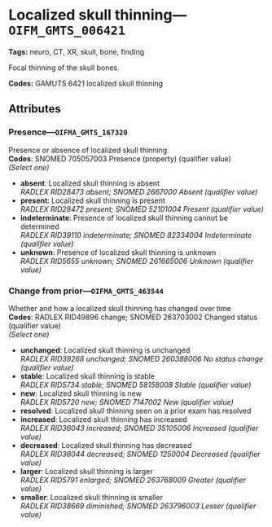# Localized skull thinning—`OIFM_GMTS_006421`

**Tags:** neuro, CT, XR, skull, bone, finding

Focal thinning of the skull bones.

**Codes:** GAMUTS 6421 localized skull thinning

## Attributes

### Presence—`OIFMA_GMTS_167320`

Presence or absence of localized skull thinning  
**Codes**: SNOMED 705057003 Presence (property) (qualifier value)  
*(Select one)*

- **absent**: Localized skull thinning is absent  
_RADLEX RID28473 absent; SNOMED 2667000 Absent (qualifier value)_
- **present**: Localized skull thinning is present  
_RADLEX RID28472 present; SNOMED 52101004 Present (qualifier value)_
- **indeterminate**: Presence of localized skull thinning cannot be determined  
_RADLEX RID39110 indeterminate; SNOMED 82334004 Indeterminate (qualifier value)_
- **unknown**: Presence of localized skull thinning is unknown  
_RADLEX RID5655 unknown; SNOMED 261665006 Unknown (qualifier value)_

### Change from prior—`OIFMA_GMTS_463544`

Whether and how a localized skull thinning has changed over time  
**Codes**: RADLEX RID49896 change; SNOMED 263703002 Changed status (qualifier value)  
*(Select one)*

- **unchanged**: Localized skull thinning is unchanged  
_RADLEX RID39268 unchanged; SNOMED 260388006 No status change (qualifier value)_
- **stable**: Localized skull thinning is stable  
_RADLEX RID5734 stable; SNOMED 58158008 Stable (qualifier value)_
- **new**: Localized skull thinning is new  
_RADLEX RID5720 new; SNOMED 7147002 New (qualifier value)_
- **resolved**: Localized skull thinning seen on a prior exam has resolved  
- **increased**: Localized skull thinning has increased  
_RADLEX RID36043 increased; SNOMED 35105006 Increased (qualifier value)_
- **decreased**: Localized skull thinning has decreased  
_RADLEX RID36044 decreased; SNOMED 1250004 Decreased (qualifier value)_
- **larger**: Localized skull thinning is larger  
_RADLEX RID5791 enlarged; SNOMED 263768009 Greater (qualifier value)_
- **smaller**: Localized skull thinning is smaller  
_RADLEX RID38669 diminished; SNOMED 263796003 Lesser (qualifier value)_